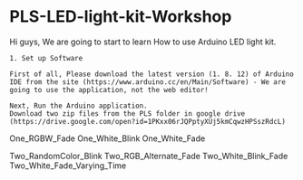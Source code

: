 # PLS-LED-light-kit-Workshop

Hi guys,
We are going to start to learn How to use Arduino LED light kit.

    1. Set up Software

    First of all, Please download the latest version (1. 8. 12) of Arduino IDE from the site (https://www.arduino.cc/en/Main/Software) - We are going to use the application, not the web editor!

    Next, Run the Arduino application.
    Download two zip files from the PLS folder in google drive (https://drive.google.com/open?id=1PKxx06rJQPptyXUj5kmCqwzHPSszRdcL)



One_RGBW_Fade
One_White_Blink
One_White_Fade

Two_RandomColor_Blink
Two_RGB_Alternate_Fade
Two_White_Blink_Fade
Two_White_Fade_Varying_Time
